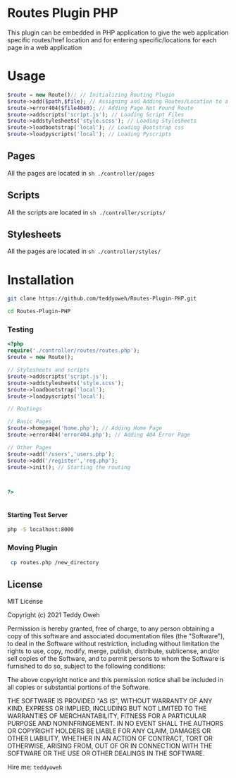 # Routes Plugin PHP
This plugin can be embedded in PHP application to give the web application specific routes/href location and for entering specific/locations for each page in a web application

# Usage

```PHP
$route = new Route()// // Initializing Routing Plugin
$route->add($path,$file); // Assigning and Adding Routes/Location to a file for the Web Application;
$route->error404($file4040); // Adding Page Not Found Route
$route->addscripts('script.js'); // Loading Script Files
$route->addstylesheets('style.scss'); // Loading Stylesheets
$route->loadbootstrap('local'); // Loading Bootstrap css 
$route->loadpyscripts('local'); // Loading Pyscripts
```
## Pages
All the pages are located in ```sh ./controller/pages```

## Scripts
All the scripts are located in ```sh ./controller/scripts/```

## Stylesheets
All the pages are located in ```sh ./controller/styles/```
# Installation
```sh
git clone https://github.com/teddyoweh/Routes-Plugin-PHP.git
```
```sh
cd Routes-Plugin-PHP
```
### Testing
```PHP
<?php
require('./controller/routes/routes.php');
$route = new Route(); 

// Stylesheets and scripts
$route->addscripts('script.js');
$route->addstylesheets('style.scss');
$route->loadbootstrap('local');
$route->loadpyscripts('local');

// Routings

// Basic Pages
$route->homepage('home.php'); // Adding Home Page
$route->error404('error404.php'); // Adding 404 Error Page

// Other Pages
$route->add('/users','users.php');
$route->add('/register','reg.php');
$route->init(); // Starting the routing



?>
 
```
#### Starting Test Server
```sh
php -S localhost:8000
```
### Moving Plugin
```sh
 cp routes.php /new_directory
```
License
----

MIT License

Copyright (c) 2021 Teddy Oweh

Permission is hereby granted, free of charge, to any person obtaining a copy
of this software and associated documentation files (the "Software"), to deal
in the Software without restriction, including without limitation the rights
to use, copy, modify, merge, publish, distribute, sublicense, and/or sell
copies of the Software, and to permit persons to whom the Software is
furnished to do so, subject to the following conditions:

The above copyright notice and this permission notice shall be included in all
copies or substantial portions of the Software.

THE SOFTWARE IS PROVIDED "AS IS", WITHOUT WARRANTY OF ANY KIND, EXPRESS OR
IMPLIED, INCLUDING BUT NOT LIMITED TO THE WARRANTIES OF MERCHANTABILITY,
FITNESS FOR A PARTICULAR PURPOSE AND NONINFRINGEMENT. IN NO EVENT SHALL THE
AUTHORS OR COPYRIGHT HOLDERS BE LIABLE FOR ANY CLAIM, DAMAGES OR OTHER
LIABILITY, WHETHER IN AN ACTION OF CONTRACT, TORT OR OTHERWISE, ARISING FROM,
OUT OF OR IN CONNECTION WITH THE SOFTWARE OR THE USE OR OTHER DEALINGS IN THE
SOFTWARE.


Hire me: `teddyoweh`
